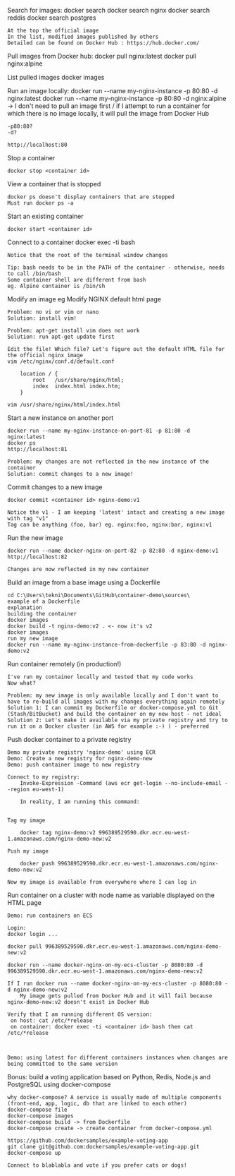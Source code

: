 Search for images: docker search <PATTERN>
	docker search nginx
	docker search reddis
	docker search postgres

	At the top the official image
	In the list, modified images published by others
	Detailed can be found on Docker Hub : https://hub.docker.com/

Pull images from Docker hub: 
	docker pull nginx:latest
	docker pull nginx:alpine

List pulled images
	docker images

Run an image locally: 
	docker run --name my-nginx-instance -p 80:80 -d nginx:latest
	docker run --name my-nginx-instance -p 80:80 -d nginx:alpine -> I don't need to pull an image first / if I attempt to run a container for which there is no image locally, it will pull the image from Docker Hub

	-p80:80?
	-d?

	http://localhost:80

Stop a container

	docker stop <container id>

View a container that is stopped

	docker ps doesn't display containers that are stopped
	Must run docker ps -a

Start an existing container

	docker start <container id>

Connect to a container
	docker exec -ti <container id> bash
	
	Notice that the root of the terminal window changes

	Tip: bash needs to be in the PATH of the container - otherwise, needs to call /bin/bash
	Some container shell are different from bash
	eg. Alpine container is /bin/sh

Modify an image
	eg Modify NGINX default html page

	Problem: no vi or vim or nano
	Solution: install vim!

	Problem: apt-get install vim does not work
	Solution: run apt-get update first

	Edit the file! Which file? Let's figure out the default HTML file for the official nginx image
	vim /etc/nginx/conf.d/default.conf

	    location / {
	        root   /usr/share/nginx/html;
	        index  index.html index.htm;
	    }

	vim /usr/share/nginx/html/index.html

Start a new instance on another port

	docker run --name my-nginx-instance-on-port-81 -p 81:80 -d nginx:latest
	docker ps
	http://localhost:81

	Problem: my changes are not reflected in the new instance of the container
	Solution: commit changes to a new image!

Commit changes to a new image

	docker commit <container id> nginx-demo:v1

	Notice the v1 - I am keeping 'latest' intact and creating a new image with tag "v1"
	Tag can be anything (foo, bar) eg. nginx:foo, nginx:bar, nginx:v1

Run the new image

	docker run --name docker-nginx-on-port-82 -p 82:80 -d nginx-demo:v1
	http://localhost:82

	Changes are now reflected in my new container

Build an image from a base image using a Dockerfile

	cd C:\Users\tekni\Documents\GitHub\container-demo\sources\
	example of a Dockerfile
	explanation
	building the container
	docker images
	docker build -t nginx-demo:v2 . <- now it's v2
	docker images
	run my new image
	docker run --name my-nginx-instance-from-dockerfile -p 83:80 -d nginx-demo:v2

Run container remotely (in production!)

	I've run my container locally and tested that my code works
	Now what?

	Problem: my new image is only available locally and I don't want to have to re-build all images with my changes everything again remotely
	Solution 1: I can commit my Dockerfile or docker-compose.yml to Git (Stash/BitBucket) and build the container on my new host - not ideal
	Solution 2: Let's make it available via my private registry and try to run it on a Docker cluster (in AWS for example :-) ) - preferred

Push docker container to a private registry

	Demo my private registry 'nginx-demo' using ECR
	Demo: Create a new registry for nginx-demo-new
	Demo: push container image to new registry

	Connect to my registry:
		Invoke-Expression -Command (aws ecr get-login --no-include-email --region eu-west-1)

		In reality, I am running this command:

		
	Tag my image

		docker tag nginx-demo:v2 996389529590.dkr.ecr.eu-west-1.amazonaws.com/nginx-demo-new:v2

	Push my image

		docker push 996389529590.dkr.ecr.eu-west-1.amazonaws.com/nginx-demo-new:v2

	Now my image is available from everywhere where I can log in

Run container on a cluster with node name as variable displayed on the HTML page

	Demo: run containers on ECS

	Login:
	docker login ...

	docker pull 996389529590.dkr.ecr.eu-west-1.amazonaws.com/nginx-demo-new:v2

	docker run --name docker-nginx-on-my-ecs-cluster -p 8080:80 -d 996389529590.dkr.ecr.eu-west-1.amazonaws.com/nginx-demo-new:v2

	If I run docker run --name docker-nginx-on-my-ecs-cluster -p 8080:80 -d nginx-demo-new:v2
		My image gets pulled from Docker Hub and it will fail because nginx-demo-new:v2 doesn't exist in Docker Hub

	Verify that I am running different OS version:
	 on host: cat /etc/*release
	 on container: docker exec -ti <container id> bash then cat /etc/*release



	Demo: using latest for different containers instances when changes are being committed to the same version



Bonus: build a voting application based on Python, Redis, Node.js and PostgreSQL using docker-compose

	why docker-compose? A service is usually made of multiple components (front-end, app, logic, db that are linked to each other)
	docker-compose file
	docker-compose images
	docker-compose build -> from Dockerfile
	docker-compose create -> create container from docker-compose.yml

	https://github.com/dockersamples/example-voting-app
	git clone git@github.com:dockersamples/example-voting-app.git
	docker-compose up

	Connect to blablabla and vote if you prefer cats or dogs!

